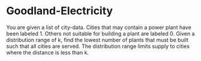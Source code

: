 # Goodland-Electricity
You are given a list of city-data. Cities that may contain a power plant have been labeled 1. Others not suitable for building a plant are labeled 0. Given a distribution range of k, find the lowest number of plants that must be built such that all cities are served. The distribution range limits supply to cities where the distance is less than k.
